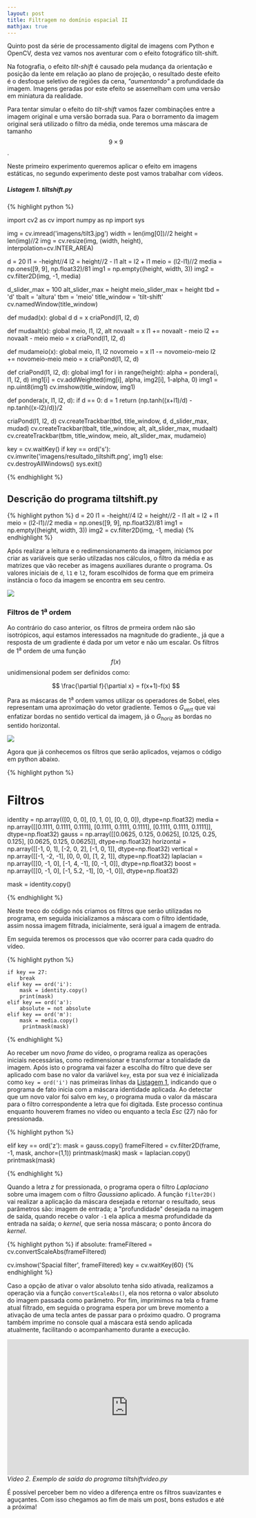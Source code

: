 ```yaml
---
layout: post
title: Filtragem no domínio espacial II
mathjax: true
---
```



<div class="message">
  Quinto post da série de processamento digital de imagens com Python e OpenCV, desta vez vamos nos aventurar com o efeito fotográfico tilt-shift.
</div>

Na fotografia, o efeito *tilt-shift* é causado pela mudança da orientação e posição da lente em relação ao plano de projeção, o resultado deste efeito é o desfoque seletivo de regiões da cena, *"aumentando"* a profundidade da imagem. Imagens geradas por este efeito se assemelham com uma versão em miniatura da realidade.

Para tentar simular o efeito do *tilt-shift* vamos fazer combinações entre a imagem original e uma versão borrada sua. Para o borramento da imagem original será utilizado o filtro da média, onde teremos uma máscara de tamanho $$ 9 \times 9 $$. 

Neste primeiro experimento queremos aplicar o efeito em imagens estáticas, no segundo experimento deste post vamos trabalhar com vídeos.

<a id="listagem1"></a>
##### Listagem 1. tiltshift.py
{% highlight python %}

import cv2 as cv
import numpy as np
import sys


img = cv.imread('imagens/tilt3.jpg')
width = len(img[0])//2
height = len(img)//2
img = cv.resize(img, (width, height), interpolation=cv.INTER_AREA)

d = 20
l1 = -height//4
l2 = height//2 - l1
alt = l2 + l1
meio = (l2-l1)//2
media = np.ones([9, 9], np.float32)/81
img1 = np.empty((height, width, 3))
img2 = cv.filter2D(img, -1, media)

d_slider_max = 100
alt_slider_max = height
meio_slider_max = height
tbd = 'd'
tbalt = 'altura'
tbm = 'meio'
title_window = 'tilt-shift'
cv.namedWindow(title_window)


def mudad(x):
    global d
    d = x
    criaPond(l1, l2, d)


def mudaalt(x):
    global meio, l1, l2, alt
    novaalt = x
    l1 += novaalt - meio
    l2 += novaalt - meio
    meio = x
    criaPond(l1, l2, d)


def mudameio(x):
    global meio, l1, l2
    novomeio = x
    l1 -= novomeio-meio
    l2 += novomeio-meio
    meio = x
    criaPond(l1, l2, d)


def criaPond(l1, l2, d):
    global img1
    for i in range(height):
        alpha = pondera(i, l1, l2, d)
        img1[i] = cv.addWeighted(img[i], alpha, img2[i], 1-alpha, 0)
    img1 = np.uint8(img1)
    cv.imshow(title_window, img1)


def pondera(x, l1, l2, d):
    if d == 0:
        d = 1
    return (np.tanh((x+l1)/d) - np.tanh((x-l2)/d))/2


criaPond(l1, l2, d)
cv.createTrackbar(tbd, title_window, d, d_slider_max, mudad)
cv.createTrackbar(tbalt, title_window, alt, alt_slider_max, mudaalt)
cv.createTrackbar(tbm, title_window, meio, alt_slider_max, mudameio)

key = cv.waitKey()
if key == ord('s'):
    cv.imwrite('imagens/resultado_tiltshift.png', img1)
else:
    cv.destroyAllWindows()
    sys.exit()

{% endhighlight %}

## Descrição do programa tiltshift.py

{% highlight python %}
d = 20
l1 = -height//4
l2 = height//2 - l1
alt = l2 + l1
meio = (l2-l1)//2
media = np.ones([9, 9], np.float32)/81
img1 = np.empty((height, width, 3))
img2 = cv.filter2D(img, -1, media)
{% endhighlight %}

Após realizar a leitura e o redimensionamento da imagem, iniciamos por criar as variáveis que serão utilzadas nos cálculos, o filtro da média e as matrizes que vão receber as imagens auxiliares durante o programa. Os valores iniciais de `d`, `l1` e `l2`, foram escolhidos de forma que em primeira instância o foco da imagem se encontra em seu centro. 

![](https://raw.githubusercontent.com/lucasamds/lucasamds.github.io/main/public/images/segundaordem.png)

### Filtros de 1<sup>a</sup> ordem

Ao contrário do caso anterior, os filtros de prmeira ordem não são isotrópicos, aqui estamos interessados na magnitude do gradiente., já que a resposta de um gradiente é dada por um vetor e não um escalar. Os filtros de 1<sup>a</sup> ordem de uma função $$f(x)$$ unidimensional podem ser definidos como:

$$
    \frac{\partial f}{\partial x} = f(x+1)-f(x)
$$

Para as máscaras de 1<sup>a</sup> ordem vamos utilizar os operadores de Sobel, eles representam uma aproximação do vetor gradiente. Temos o *G<sub>vert</sub>* que vai enfatizar bordas no sentido vertical da imagem, já o *G<sub>horiz</sub>* as bordas no sentido horizontal.

![](https://raw.githubusercontent.com/lucasamds/lucasamds.github.io/main/public/images/primeiraordem.png)

Agora que já conhecemos os filtros que serão aplicados, vejamos o código em python abaixo.



{% highlight python %}
# Filtros
identity = np.array(([0, 0, 0], [0, 1, 0], [0, 0, 0]), dtype=np.float32)
media = np.array([[0.1111, 0.1111, 0.1111], [0.1111, 0.1111, 0.1111], [0.1111, 0.1111, 0.1111]], dtype=np.float32)
gauss = np.array([[0.0625, 0.125, 0.0625], [0.125, 0.25, 0.125], [0.0625, 0.125, 0.0625]], dtype=np.float32)
horizontal = np.array([[-1, 0, 1], [-2, 0, 2], [-1, 0, 1]], dtype=np.float32)
vertical = np.array([[-1, -2, -1], [0, 0, 0], [1, 2, 1]], dtype=np.float32)
laplacian = np.array([[0, -1, 0], [-1, 4, -1], [0, -1, 0]], dtype=np.float32)
boost = np.array([[0, -1, 0], [-1, 5.2, -1], [0, -1, 0]], dtype=np.float32)

mask = identity.copy()

{% endhighlight %}

Neste treco do código nós criamos os filtros que serão utilizadas no programa, em seguida inicializamos a máscara com o filtro identidade, assim nossa imagem filtrada, inicialmente, será igual a imagem de entrada.

Em seguida teremos os processos que vão ocorrer para cada quadro do vídeo.

{% highlight python %}

    if key == 27:
        break
    elif key == ord('i'):
        mask = identity.copy()
        print(mask)
    elif key == ord('a'):
        absolute = not absolute
    elif key == ord('m'):
        mask = media.copy()
         printmask(mask)
{% endhighlight %}

Ao receber um novo *frame* do vídeo, o programa realiza as operações iniciais necessárias, como redimensionar e transformar a tonalidade da imagem. Após isto o programa vai fazer a escolha do filtro que deve ser aplicado com base no valor da variável `key`, esta por sua vez é inicializada como `key = ord('i')` nas primeiras linhas da <a href="#listagem1">Listagem 1</a>, indicando que o programa de fato inicia com a máscara identidade aplicada. Ao detectar que um novo valor foi salvo em `key`, o programa muda o valor da máscara para o filtro correspondente a letra que foi digitada. Este processo continua enquanto houverem frames no vídeo ou enquanto a tecla *Esc* (27) não for pressionada.

{% highlight python %}

elif key == ord('z'):
    mask = gauss.copy()
    frameFiltered = cv.filter2D(frame, -1, mask, anchor=(1,1))
    printmask(mask)
    mask = laplacian.copy()
    printmask(mask)

{% endhighlight %}

Quando a letra *z* for pressionada, o programa opera o filtro *Laplaciano* sobre uma imagem com o filtro *Gaussiano* aplicado. A função `filter2D()` vai realizar a aplicação da máscara desejada e retornar o resultado, seus parâmetros são: imagem de entrada; a "profundidade" desejada na imagem de saída, quando recebe o valor `-1` ela aplica a mesma profundidade da entrada na saída; o *kernel*, que seria nossa máscara; o ponto âncora do *kernel*. 

{% highlight python %}
 if absolute:
    frameFiltered = cv.convertScaleAbs(frameFiltered)

cv.imshow('Spacial filter', frameFiltered)
key = cv.waitKey(60)
{% endhighlight %}

Caso a opção de ativar o valor absoluto tenha sido ativada, realizamos a operação via a função `convertScaleAbs()`, ela nos retorna o valor absoluto do imagem passada como parâmetro. Por fim, imprimimos na tela o frame atual filtrado, em seguida o programa espera por um breve momento a ativação de uma tecla antes de passar para o próximo quadro. O programa também imprime no console qual a máscara está sendo aplicada atualmente, facilitando o acompanhamento durante a execução.

<iframe src="https://www.youtube.com/embed/3W_CuVXHHwg?vq=hd1080&showinfo=0&rel=0&iv_load_policy=3" width="560" height="315" frameborder="0"></iframe>
<em class="descricao">Vídeo 2. Exemplo de saída do programa tiltshiftvideo.py</em>

É possível perceber bem no vídeo a diferença entre os filtros suavizantes e aguçantes. Com isso chegamos ao fim de mais um post, bons estudos e até a próxima!